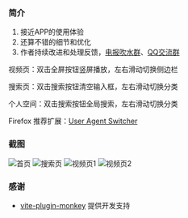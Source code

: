 ### 简介

1. 接近APP的使用体验
2. 还算不错的细节和优化
3. 作者持续改进和处理反馈，[电报吹水群](https://t.me/dream_x_forest)、[QQ交流群](113980230)

视频页：双击全屏按钮竖屏播放，左右滑动切换侧边栏

搜索页：双击搜索按钮清空输入框，左右滑动切换分类

个人空间：双击搜索按钮全局搜索，左右滑动切换分类

Firefox 推荐扩展：[User Agent Switcher](https://addons.mozilla.org/zh-CN/firefox/addon/uaswitcher/)

### 截图

<div class="image-container">
  <img src="https://dreamforest.pages.dev/source/example-picture/home-page.png" alt="首页">
  <img src="https://dreamforest.pages.dev/source/example-picture/search-page.png" alt="搜索页">
  <img src="https://dreamforest.pages.dev/source/example-picture/video-page-1.png" alt="视频页1">
  <img src="https://dreamforest.pages.dev/source/example-picture/video-page-2.png" alt="视频页2">
</div>

### 感谢

- [vite-plugin-monkey](https://github.com/lisonge/vite-plugin-monkey)
  提供开发支持